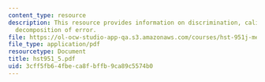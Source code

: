 ```yaml
---
content_type: resource
description: This resource provides information on discrimination, calibration and
  decomposition of error.
file: https://ol-ocw-studio-app-qa.s3.amazonaws.com/courses/hst-951j-medical-decision-support-fall-2005/3cff5fb64fbeca8fbffb9ca89c5574b0_hst951_5.pdf
file_type: application/pdf
resourcetype: Document
title: hst951_5.pdf
uid: 3cff5fb6-4fbe-ca8f-bffb-9ca89c5574b0
---
```

